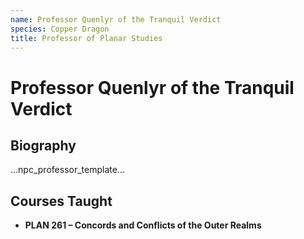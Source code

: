 ```yaml
---
name: Professor Quenlyr of the Tranquil Verdict
species: Copper Dragon
title: Professor of Planar Studies
---
```


# Professor Quenlyr of the Tranquil Verdict

## Biography
...npc_professor_template...

## Courses Taught
- **PLAN 261 – Concords and Conflicts of the Outer Realms**
